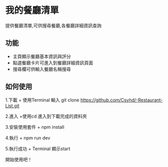 # **我的餐廳清單**
提供餐廳清單,可供搜尋餐廳,各餐廳詳細資訊查詢

## 功能
- 主頁顯示餐廳基本資訊與評分
- 點選餐廳卡片可進入到餐廳詳細資訊頁面
- 搜尋欄可供輸入餐廳名稱搜尋


## 如何使用

1.下載
    + 使用Terminal  輸入 git clone https://github.com/Csyhd/-Restaurant-List.git

2.進入
    +使用cd 進入到下載完成的資料夾

3.安裝使用套件
    + npm install

4.執行
    + npm run dev 

5.執行成功
    + Terminal 顯示start

開始使用吧！
